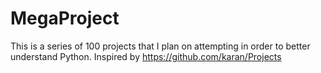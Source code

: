 # MegaProject

This is a series of 100 projects that I plan on attempting in order to better understand Python.
Inspired by https://github.com/karan/Projects
